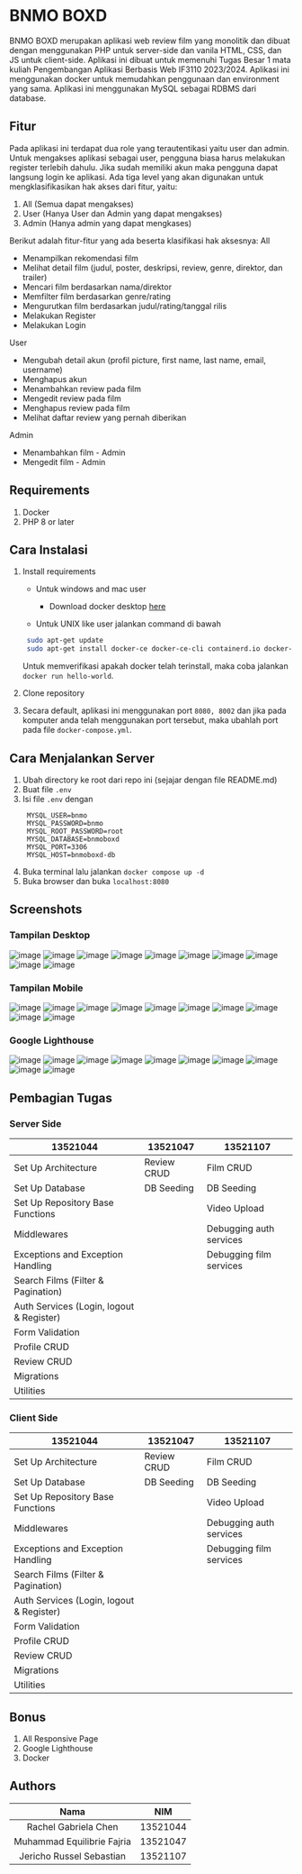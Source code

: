 # BNMO BOXD
BNMO BOXD merupakan aplikasi web review film yang monolitik dan dibuat dengan menggunakan PHP untuk server-side dan vanila HTML, CSS, dan JS untuk client-side. 
Aplikasi ini dibuat untuk memenuhi Tugas Besar 1 mata kuliah Pengembangan Aplikasi Berbasis Web IF3110 2023/2024. 
Aplikasi ini menggunakan docker untuk memudahkan penggunaan dan environment yang sama. 
Aplikasi ini menggunakan MySQL sebagai RDBMS dari database.


## Fitur
Pada aplikasi ini terdapat dua role yang terautentikasi yaitu user dan admin.
Untuk mengakses aplikasi sebagai user, pengguna biasa harus melakukan register terlebih dahulu. Jika sudah memiliki akun maka pengguna dapat langsung login ke aplikasi.
Ada tiga level yang akan digunakan untuk mengklasifikasikan hak akses dari fitur, yaitu:
1. All (Semua dapat mengakses)
2. User (Hanya User dan Admin yang dapat mengakses)
3. Admin (Hanya admin yang dapat mengkases)

Berikut adalah fitur-fitur yang ada beserta klasifikasi hak aksesnya:
All
- Menampilkan rekomendasi film
- Melihat detail film (judul, poster, deskripsi, review, genre, direktor, dan trailer)
- Mencari film berdasarkan nama/direktor
- Memfilter film berdasarkan genre/rating
- Mengurutkan film berdasarkan judul/rating/tanggal rilis
- Melakukan Register
- Melakukan Login

User
- Mengubah detail akun (profil picture, first name, last name, email, username)
- Menghapus akun
- Menambahkan review pada film
- Mengedit review pada film
- Menghapus review pada film
- Melihat daftar review yang pernah diberikan

Admin
- Menambahkan film - Admin
- Mengedit film - Admin


## Requirements
1. Docker
2. PHP 8 or later


## Cara Instalasi
1. Install requirements
   - Untuk windows and mac user

     - Download docker desktop [here](https://www.docker.com/products/docker-desktop/)

   - Untuk UNIX like user jalankan command di bawah

   ```sh
    sudo apt-get update
    sudo apt-get install docker-ce docker-ce-cli containerd.io docker-compose-plugin
   ```

   Untuk memverifikasi apakah docker telah terinstall, maka coba jalankan `docker run hello-world`.

2. Clone repository
3. Secara default, aplikasi ini menggunakan port `8080, 8002` dan jika pada komputer anda telah menggunakan port tersebut, maka ubahlah port pada file `docker-compose.yml`.


## Cara Menjalankan Server
1. Ubah directory ke root dari repo ini (sejajar dengan file README.md)
2. Buat file `.env`
3. Isi file `.env` dengan
   ```env
    MYSQL_USER=bnmo
    MYSQL_PASSWORD=bnmo
    MYSQL_ROOT_PASSWORD=root
    MYSQL_DATABASE=bnmoboxd
    MYSQL_PORT=3306
    MYSQL_HOST=bnmoboxd-db
   ```
4. Buka terminal lalu jalankan `docker compose up -d`
5. Buka browser dan buka `localhost:8080`


## Screenshots
### Tampilan Desktop
![image](documentations/desktop-view/image1.png)
![image](documentations/desktop-view/image2.png)
![image](documentations/desktop-view/image3.png)
![image](documentations/desktop-view/image4.png)
![image](documentations/desktop-view/image5.png)
![image](documentations/desktop-view/image6.png)
![image](documentations/desktop-view/image7.png)
![image](documentations/desktop-view/image8.png)
![image](documentations/desktop-view/image9.png)
![image](documentations/desktop-view/image10.png)

### Tampilan Mobile
![image](documentations/mobile-view/image1.png)
![image](documentations/mobile-view/image2.png)
![image](documentations/mobile-view/image3.png)
![image](documentations/mobile-view/image4.png)
![image](documentations/mobile-view/image5.png)
![image](documentations/mobile-view/image6.png)
![image](documentations/mobile-view/image7.png)
![image](documentations/mobile-view/image8.png)
![image](documentations/mobile-view/image9.png)
![image](documentations/mobile-view/image10.png)

### Google Lighthouse
![image](documentations/lighthouse/image1.png)
![image](documentations/lighthouse/image2.png)
![image](documentations/lighthouse/image3.png)
![image](documentations/lighthouse/image4.png)
![image](documentations/lighthouse/image5.png)
![image](documentations/lighthouse/image6.png)
![image](documentations/lighthouse/image7.png)
![image](documentations/lighthouse/image8.png)
![image](documentations/lighthouse/image9.png)
![image](documentations/lighthouse/image10.png)


## Pembagian Tugas
### Server Side
| 13521044                                 | 13521047    | 13521107                |
|------------------------------------------|-------------|-------------------------|
| Set Up Architecture                      | Review CRUD | Film CRUD               |
| Set Up Database                          | DB Seeding  | DB Seeding              |
| Set Up Repository Base Functions         |             | Video Upload            |
| Middlewares                              |             | Debugging auth services |
| Exceptions and Exception Handling        |             | Debugging film services |
| Search Films (Filter & Pagination)       |             |                         |
| Auth Services (Login, logout & Register) |             |                         |
| Form Validation                          |             |                         |
| Profile CRUD                             |             |                         |
| Review CRUD                              |             |                         |
| Migrations                               |             |                         |
| Utilities                                |             |                         |

### Client Side
| 13521044                                 | 13521047    | 13521107                |
|------------------------------------------|-------------|-------------------------|
| Set Up Architecture                      | Review CRUD | Film CRUD               |
| Set Up Database                          | DB Seeding  | DB Seeding              |
| Set Up Repository Base Functions         |             | Video Upload            |
| Middlewares                              |             | Debugging auth services |
| Exceptions and Exception Handling        |             | Debugging film services |
| Search Films (Filter & Pagination)       |             |                         |
| Auth Services (Login, logout & Register) |             |                         |
| Form Validation                          |             |                         |
| Profile CRUD                             |             |                         |
| Review CRUD                              |             |                         |
| Migrations                               |             |                         |
| Utilities                                |             |                         |


## Bonus
1. All Responsive Page
2. Google Lighthouse 
3. Docker

## Authors
|              Nama              |   NIM    |
| :----------------------------: | :------: |
| Rachel Gabriela Chen           | 13521044 |
| Muhammad Equilibrie Fajria     | 13521047 |
| Jericho Russel Sebastian       | 13521107 |
